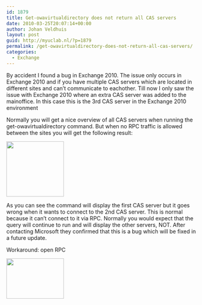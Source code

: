 ```yaml
---
id: 1879
title: Get-owavirtualdirectory does not return all CAS servers
date: 2010-03-25T20:07:14+00:00
author: Johan Veldhuis
layout: post
guid: http://myuclab.nl/?p=1879
permalink: /get-owavirtualdirectory-does-not-return-all-cas-servers/
categories:
  - Exchange
---
```

By accident I found a bug in Exchange 2010. The issue only occurs in Exchange 2010 and if you have multiple CAS servers which are located in different sites and can&#8217;t communicate to eachother. Till now I only saw the issue with Exchange 2010 where an extra CAS server was added to the mainoffice. In this case this is the 3rd CAS server in the Exchange 2010 environment

Normally you will get a nice overview of all CAS servers when running the get-owavirtualdirectory command. But when no RPC traffic is allowed between the sites you will get the following result:

[<img title="get-owavirtualdirectory" src="https://i1.wp.com/myuclab.nl/wp-content/uploads/2010/03/melding_1-150x144.jpg?resize=150%2C144" alt="" width="150" height="144" data-recalc-dims="1" />](https://i2.wp.com/myuclab.nl/wp-content/uploads/2010/03/melding_1.jpg)

As you can see the command will display the first CAS server but it goes wrong when it wants to connect to the 2nd CAS server. This is normal because it can&#8217;t connect to it via RPC. Normally you would expect that the query will continue to run and will display the other servers, NOT. After contacting Microsoft they confirmed that this is a bug which will be fixed in a future update.

Workaround: open RPC

[<img title="get-owavirtualdirectory" src="https://i0.wp.com/myuclab.nl/wp-content/uploads/2010/03/melding_2-150x105.jpg?resize=150%2C105" alt="" width="150" height="105" data-recalc-dims="1" />](https://i0.wp.com/myuclab.nl/wp-content/uploads/2010/03/melding_2.jpg)